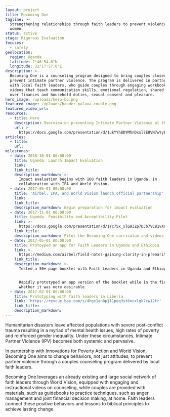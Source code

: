 ```yaml
---
layout: project
title: Becoming One
tagline: >-
  Strengthening relationships through faith leaders to prevent violence against
  women
status: active
stage: Rigorous Evaluation
focuses:
  - safety
geolocation:
  region: Uganda
  latitude: 2°46'54.0"N
  longitude: 32°17'57.0"E
description: >-
  Becoming One is a counseling program designed to bring couples closer and
  prevent intimate partner violence. The program is delivered in partnership
  with local faith leaders, who guide couples through engaging workbooks and
  videos that teach communication skills, emotional regulation, shared control
  over finances and household duties, sexual consent and pleasure.
hero_image: /uploads/hero-bo.png
featured_image: /uploads/header-palava-couple.png
featured_video_url:
resources:
  - title: Here
    description: Overview on preventing Intimate Partner Violence at the IRC
    url: >-
      https://docs.google.com/presentation/d/1ukYYh8DYMhnDxsl7E8VN7wYyEARJeYUOXGydJ5fDxQw/edit?usp=sharing
articles:
  - title:
    url:
milestones:
  - date: 2018-10-01 00:00:00
    title: Uganda. Launch Impact Evaluation
    link:
    link_title:
    description_markdown: >-
      Impact evaluation begins with 160 faith leaders in Uganda. In
      collaboration with IPA and World Vision.
  - date: 2017-05-01 00:00:00
    title: 'Airbel, IPA, and World Vision launch official partnership'
    link:
    link_title:
    description_markdown: Begin preparation for impact evaluation
  - date: 2017-11-01 00:00:00
    title: Uganda. Feasibility and Acceptibility Pilot
    link: >-
      https://docs.google.com/presentation/d/1Yc75x_xlG93Zp7DJb7VC81vXO85IW654GkSbp4nnmg0/edit?usp=sharing
    link_title:
    description_markdown: Pilot the Becoming One curriculum and videos with 40 faith leaders
  - date: 2017-05-01 00:00:00
    title: Protoyped an app for Faith Leaders in Uganda and Ethiopia
    link: >-
      https://medium.com/airbel/field-notes-gaining-clarity-in-premaritial-counseling-through-prototyping-38bfed667310
    link_title:
    description_markdown: >-
      Tested a 50+ page booklet with Faith Leaders in Uganda and Ethiopia.


      Rapidly prototyped an app version of the booklet while in the field to see
      whether it was more desirable
  - date: 2017-02-01 00:00:00
    title: Prototyping with faith leaders in Liberia
    link: 'https://rescue.box.com/s/4hgx1an8pjl1peq3st6nuxlgk7cw12tr'
    link_title:
    description_markdown:
---
```


Humanitarian disasters leave affected populations with severe post-conflict trauma resulting in a myriad of mental health issues, high rates of poverty and reinforced gender inequality. Under these circumstances, Intimate Partner Violence (IPV) becomes both systemic and pervasive.

In partnership with Innovations for Poverty Action and World Vision, Becoming One aims to change behaviors, not just attitudes, to prevent partner violence through a couples counseling program delivered by local faith leaders.

Becoming One leverages an already existing and large social network of faith leaders through World Vision, equipped with engaging and instructional videos on counseling, while couples are provided with materials, such as guidebooks to practice techniques, such as anger management and joint financial decision making, at home. Faith leaders connect these positive behaviors and lessons to biblical principles to achieve lasting change.